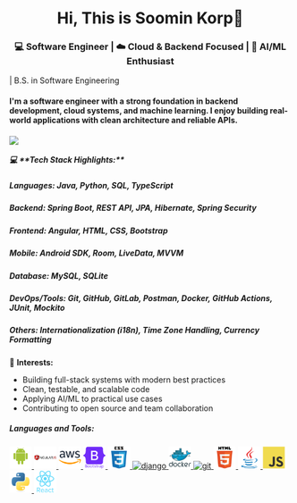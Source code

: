 <h1  align="center">Hi, This is Soomin Korp👋</h1>
<h3  align="center">💻 Software Engineer | ☁️ Cloud & Backend Focused | 🤖 AI/ML Enthusiast  </h3> | B.S. in Software Engineering
<h4  align="cneter"> I'm a software engineer with a strong foundation in backend development, cloud systems, and machine learning.  
I enjoy building real-world applications with clean architecture and reliable APIs. </h4>
<h5  aling="left">  
 
<p align="left">
  <a href="https://www.linkedin.com/in/soomin-korp">
    <img src="https://img.shields.io/badge/LinkedIn-Connect-blue?logo=linkedin&logoColor=white" />
  </a>
</p> 
💻 **Tech Stack Highlights:**
<h5>Languages: Java, Python, SQL, TypeScript</h5>
<h5>Backend: Spring Boot, REST API, JPA, Hibernate, Spring Security</h5>
<h5>Frontend: Angular, HTML, CSS, Bootstrap</h5>
<h5>Mobile: Android SDK, Room, LiveData, MVVM</h5>
<h5>Database: MySQL, SQLite</h5>
<h5>DevOps/Tools: Git, GitHub, GitLab, Postman, Docker, GitHub Actions, JUnit, Mockito</h5>
<h5>Others: Internationalization (i18n), Time Zone Handling, Currency Formatting</h5>



🚀 **Interests:**
- Building full-stack systems with modern best practices
- Clean, testable, and scalable code
- Applying AI/ML to practical use cases
- Contributing to open source and team collaboration</h5>


<h5 align="left">Languages and Tools:</h5>
<p align="left"> <a href="https://developer.android.com" target="_blank" rel="noreferrer"> <img src="https://raw.githubusercontent.com/devicons/devicon/master/icons/android/android-original-wordmark.svg" alt="android" width="40" height="40"/> </a> <a href="https://angular.io" target="_blank" rel="noreferrer"> <img src="https://raw.githubusercontent.com/devicons/devicon/master/icons/angularjs/angularjs-original-wordmark.svg" alt="angularjs" width="40" height="40"/> </a> <a href="https://aws.amazon.com" target="_blank" rel="noreferrer"> <img src="https://raw.githubusercontent.com/devicons/devicon/master/icons/amazonwebservices/amazonwebservices-original-wordmark.svg" alt="aws" width="40" height="40"/> </a> <a href="https://getbootstrap.com" target="_blank" rel="noreferrer"> <img src="https://raw.githubusercontent.com/devicons/devicon/master/icons/bootstrap/bootstrap-plain-wordmark.svg" alt="bootstrap" width="40" height="40"/> </a> <a href="https://www.w3schools.com/css/" target="_blank" rel="noreferrer"> <img src="https://raw.githubusercontent.com/devicons/devicon/master/icons/css3/css3-original-wordmark.svg" alt="css3" width="40" height="40"/> </a> <a href="https://www.djangoproject.com/" target="_blank" rel="noreferrer"> <img src="https://cdn.worldvectorlogo.com/logos/django.svg" alt="django" width="40" height="40"/> </a> <a href="https://www.docker.com/" target="_blank" rel="noreferrer"> <img src="https://raw.githubusercontent.com/devicons/devicon/master/icons/docker/docker-original-wordmark.svg" alt="docker" width="40" height="40"/> </a> <a href="https://flask.palletsprojects.com/" target="_blank" rel="noreferrer">  <a href="https://git-scm.com/" target="_blank" rel="noreferrer"> <img src="https://www.vectorlogo.zone/logos/git-scm/git-scm-icon.svg" alt="git" width="40" height="40"/> </a> <a href="https://www.w3.org/html/" target="_blank" rel="noreferrer"> <img src="https://raw.githubusercontent.com/devicons/devicon/master/icons/html5/html5-original-wordmark.svg" alt="html5" width="40" height="40"/> </a> <a href="https://www.java.com" target="_blank" rel="noreferrer"> <img src="https://raw.githubusercontent.com/devicons/devicon/master/icons/java/java-original.svg" alt="java" width="40" height="40"/> </a> <a href="https://developer.mozilla.org/en-US/docs/Web/JavaScript" target="_blank" rel="noreferrer"> <img src="https://raw.githubusercontent.com/devicons/devicon/master/icons/javascript/javascript-original.svg" alt="javascript" width="40" height="40"/> </a> <a href="https://www.python.org" target="_blank" rel="noreferrer"> <img src="https://raw.githubusercontent.com/devicons/devicon/master/icons/python/python-original.svg" alt="python" width="40" height="40"/> </a> <a href="https://reactjs.org/" target="_blank" rel="noreferrer"> <img src="https://raw.githubusercontent.com/devicons/devicon/master/icons/react/react-original-wordmark.svg" alt="react" width="40" height="40"/> </a> </p>
